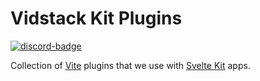 # Vidstack Kit Plugins

[![discord-badge]][discord]

Collection of [Vite][vite] plugins that we use with [Svelte Kit][sveltekit] apps.

[vite]: https://vitejs.dev
[sveltekit]: https://kit.svelte.dev
[discord]: https://discord.com/invite/7RGU7wvsu9
[discord-badge]: https://img.shields.io/discord/742612686679965696?color=%235865F2&label=%20&logo=discord&logoColor=white
